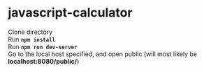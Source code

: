 # javascript-calculator

Clone directory<br>
Run **`npm install`**<br>
Run **`npm run dev-server`**<br>
Go to the local host specified, and open public (will most likely be **localhost:8080/public/**)<br>

